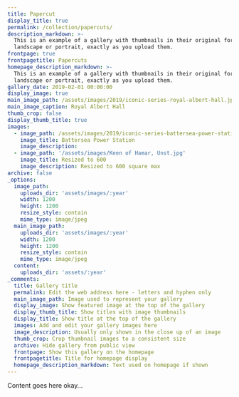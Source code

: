 ```yaml
---
title: Papercut
display_title: true
permalink: /collection/papercuts/
description_markdown: >-
  This is an example of a gallery with thumbnails in their original format -
  landscape or portrait, exactly as you upload them.
frontpage: true
frontpagetitle: Papercuts
homepage_description_markdown: >-
  This is an example of a gallery with thumbnails in their original format -
  landscape or portrait, exactly as you upload them.
gallery_date: 2019-02-01 00:00:00
display_image: true
main_image_path: /assets/images/2019/iconic-series-royal-albert-hall.jpg
main_image_caption: Royal Albert Hall
thumb_crop: false
display_thumb_title: true
images:
  - image_path: /assets/images/2019/iconic-series-battersea-power-station.jpg
    image_title: Battersea Power Station
    image_description:
  - image_path: '/assets/images/Keen of Hamar, Unst.jpg'
    image_title: Resized to 600
    image_description: Resized to 600 square max
archive: false
_options:
  image_path:
    uploads_dir: 'assets/images/:year'
    width: 1200
    height: 1200
    resize_style: contain
    mime_type: image/jpeg
  main_image_path:
    uploads_dir: 'assets/images/:year'
    width: 1200
    height: 1200
    resize_style: contain
    mime_type: image/jpeg
  content:
    uploads_dir: 'assets/:year'
_comments:
  title: Gallery title
  permalink: Edit the web address here - letters and hyphen only
  main_image_path: Image used to represent your gallery
  display_image: Show featured image at the top of the gallery
  display_thumb_title: Show titles with image thumbnails
  display_title: Show title at the top of the gallery
  images: Add and edit your gallery images here
  image_description: Usually only shown in the close up of an image
  thumb_crop: Crop thumbnail images to a consistent size
  archive: Hide gallery from public view
  frontpage: Show this gallery on the homepage
  frontpagetitle: Title for homepage display
  homepage_description_markdown: Text used on homepage if shown
---
```


Content goes here okay…